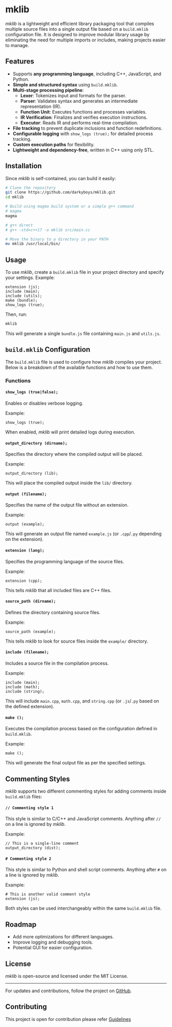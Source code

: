 # mklib

*mklib* is a lightweight and efficient library packaging tool that compiles multiple source files into a single output file based on a `build.mklib` configuration file. It is designed to improve modular library usage by eliminating the need for multiple imports or includes, making projects easier to manage.

## Features

- Supports **any programming language**, including C++, JavaScript, and Python.
- **Simple and structured syntax** using `build.mklib`.
- **Multi-stage processing pipeline**:
  - **Lexer**: Tokenizes input and formats for the parser.
  - **Parser**: Validates syntax and generates an intermediate representation (IR).
  - **Function Unit**: Executes functions and processes variables.
  - **IR Verification**: Finalizes and verifies execution instructions.
  - **Executor**: Reads IR and performs real-time compilation.
- **File tracking** to prevent duplicate inclusions and function redefinitions.
- **Configurable logging** with `show_logs (true);` for detailed process tracking.
- **Custom execution paths** for flexibility.
- **Lightweight and dependency-free**, written in C++ using only STL.

## Installation

Since *mklib* is self-contained, you can build it easily:

```sh
# Clone the repository
git clone https://github.com/darkyboys/mklib.git
cd mklib

# Build using magma build system or a simple g++ command
# magma
magma

# g++ direct
# g++ -std=c++17 -o mklib src/main.cc

# Move the binary to a directory in your PATH
mv mklib /usr/local/bin/
```

## Usage

To use *mklib*, create a `build.mklib` file in your project directory and specify your settings. Example:

```mklib
extension (js);
include (main);
include (utils);
make (bundle);
show_logs (true);
```

Then, run:

```sh
mklib
```

This will generate a single `bundle.js` file containing `main.js` and `utils.js`.

## `build.mklib` Configuration

The `build.mklib` file is used to configure how *mklib* compiles your project. Below is a breakdown of the available functions and how to use them.

### Functions

#### `show_logs (true|false);`
Enables or disables verbose logging.

Example:
```mklib
show_logs (true);
```
When enabled, *mklib* will print detailed logs during execution.

#### `output_directory (dirname);`
Specifies the directory where the compiled output will be placed.

Example:
```mklib
output_directory (lib);
```
This will place the compiled output inside the `lib/` directory.

#### `output (filename);`
Specifies the name of the output file without an extension.

Example:
```mklib
output (example);
```
This will generate an output file named `example.js` (or `.cpp`/`.py` depending on the extension).

#### `extension (lang);`
Specifies the programming language of the source files.

Example:
```mklib
extension (cpp);
```
This tells *mklib* that all included files are C++ files.

#### `source_path (dirname);`
Defines the directory containing source files.

Example:
```mklib
source_path (example);
```
This tells *mklib* to look for source files inside the `example/` directory.

#### `include (filename);`
Includes a source file in the compilation process.

Example:
```mklib
include (main);
include (math);
include (string);
```
This will include `main.cpp`, `math.cpp`, and `string.cpp` (or `.js`/`.py` based on the defined extension).

#### `make ();`
Executes the compilation process based on the configuration defined in `build.mklib`.

Example:
```mklib
make ();
```
This will generate the final output file as per the specified settings.

## Commenting Styles

*mklib* supports two different commenting styles for adding comments inside `build.mklib` files:

#### `// Commenting style 1`
This style is similar to C/C++ and JavaScript comments. Anything after `//` on a line is ignored by *mklib*.

Example:
```mklib
// This is a single-line comment
output_directory (dist);
```

#### `# Commenting style 2`
This style is similar to Python and shell script comments. Anything after `#` on a line is ignored by *mklib*.

Example:
```mklib
# This is another valid comment style
extension (js);
```

Both styles can be used interchangeably within the same `build.mklib` file.

## Roadmap

- Add more optimizations for different languages.
- Improve logging and debugging tools.
- Potential GUI for easier configuration.

## License

*mklib* is open-source and licensed under the MIT License.

---

For updates and contributions, follow the project on [GitHub](https://github.com/darkyboys/mklib).

## Contributing
This project is open for contribution please refer [Guidelines](https://github.com/darkyboys/mklib/CONTRIBUTING.md)
<!-- ### Documentation
For detailed usage and advanced configurations, check the full documentation at [GitHub Wiki](https://github.com/darkyboys/mklib/wiki).
 -->

